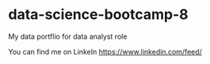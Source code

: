 # data-science-bootcamp-8
My data portflio for data analyst role

You can find me on LinkeIn https://www.linkedin.com/feed/
